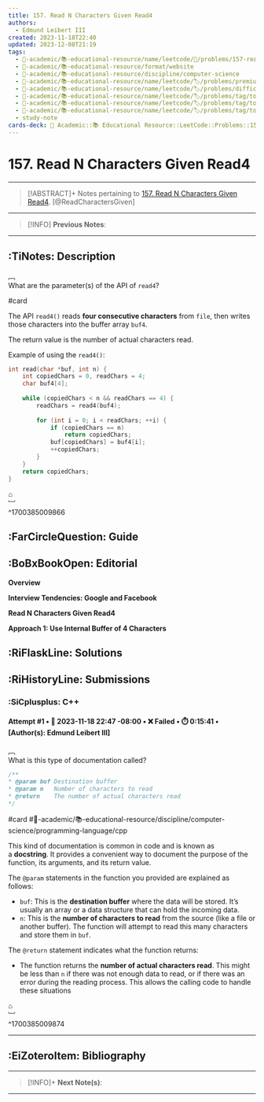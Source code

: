 ```yaml
---
title: 157. Read N Characters Given Read4
authors:
  - Edmund Leibert III
created: 2023-11-18T22:40
updated: 2023-12-08T21:19
tags:
  - 🔴-academic/📚-educational-resource/name/leetcode/🔖/problems/157-read-n-characters-given-read4
  - 🔴-academic/📚-educational-resource/format/website
  - 🔴-academic/📚-educational-resource/discipline/computer-science
  - 🔴-academic/📚-educational-resource/name/leetcode/🏷️/problems/premium/yes
  - 🔴-academic/📚-educational-resource/name/leetcode/🏷️/problems/difficulty/easy
  - 🔴-academic/📚-educational-resource/name/leetcode/🏷️/problems/tag/topic/array
  - 🔴-academic/📚-educational-resource/name/leetcode/🏷️/problems/tag/topic/simulation
  - 🔴-academic/📚-educational-resource/name/leetcode/🏷️/problems/tag/topic/interactive
  - study-note
cards-deck: 🔴 Academic::📚 Educational Resource::LeetCode::Problems::157. Read N Characters Given Read4
---
```


# 157. Read N Characters Given Read4

---

> [!ABSTRACT]+
> Notes pertaining to [157. Read N Characters Given Read4](https://leetcode.com/problems/read-n-characters-given-read4/). [@ReadCharactersGiven]

---

> [!INFO]
> **Previous Notes**:
> 

---

## :TiNotes: Description

﹇<br>
What are the parameter(s) of the API of `read4`?

#card 

The API `read4()` reads **four consecutive characters** from `file`, then writes those characters into the buffer array `buf4`.

The return value is the number of actual characters read.

Example of using the `read4()`:

```cpp
int read(char *buf, int n) {
	int copiedChars = 0, readChars = 4;
	char buf4[4];
	
	while (copiedChars < n && readChars == 4) {
		readChars = read4(buf4);
		
		for (int i = 0; i < readChars; ++i) {
			if (copiedChars == n)
				return copiedChars;
			buf[copiedChars] = buf4[i];
			++copiedChars;    
		}    
	}
	return copiedChars;
}
```

⌂
<br>﹈<br>^1700385009866


## :FarCircleQuestion: Guide

## :BoBxBookOpen: Editorial

**Overview**

**Interview Tendencies: Google and Facebook**

**Read N Characters Given Read4**

**Approach 1: Use Internal Buffer of 4 Characters**

## :RiFlaskLine: Solutions

## :RiHistoryLine: Submissions

### :SiCplusplus: C++

#### **Attempt #1** • 📆 2023-11-18 22:47 -08:00 • ❌ Failed • ⏱️ 0:15:41 • \[Author(s): Edmund Leibert III\]

﹇<br>
What is this type of documentation called?

```cpp
/**
* @param buf Destination buffer
* @param n   Number of characters to read
* @return    The number of actual characters read
*/
```

#card #🔴-academic/📚-educational-resource/discipline/computer-science/programming-language/cpp 

This kind of documentation is common in code and is known as a **docstring**. It provides a convenient way to document the purpose of the function, its arguments, and its return value.

The `@param` statements in the function you provided are explained as follows:

- `buf`: This is the **destination buffer** where the data will be stored. It’s usually an array or a data structure that can hold the incoming data.
- `n`: This is the **number of characters to read** from the source (like a file or another buffer). The function will attempt to read this many characters and store them in `buf`.


The `@return` statement indicates what the function returns:

- The function returns the **number of actual characters read**. This might be less than `n` if there was not enough data to read, or if there was an error during the reading process. This allows the calling code to handle these situations 

⌂
<br>﹈<br>^1700385009874




---

## :EiZoteroItem: Bibliography

---

> [!INFO]+ 
> **Next Note(s)**:
> 

---
